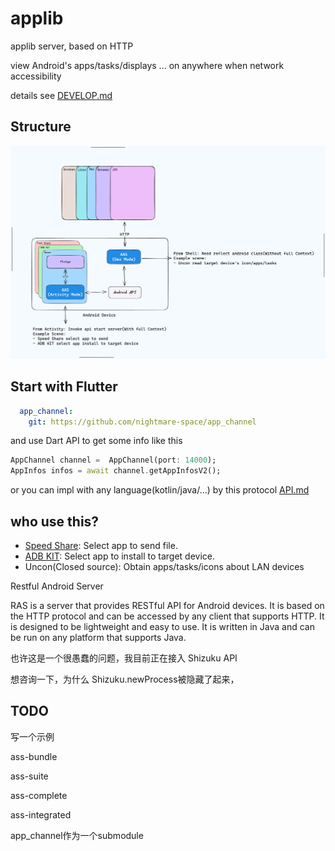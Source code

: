 # applib
applib server, based on HTTP

view Android's apps/tasks/displays ... on anywhere when network accessibility

details see [DEVELOP.md](docs/DEVELOP_New.md)

## Structure

![](docs/applib.excalidraw.png)

## Start with Flutter
```yaml
  app_channel:
    git: https://github.com/nightmare-space/app_channel
```
and use Dart API to get some info like this

```dart
AppChannel channel =  AppChannel(port: 14000);
AppInfos infos = await channel.getAppInfosV2();
```

or you can impl with any language(kotlin/java/...) by this protocol [API.md](docs/API.md)

## who use this?
- [Speed Share](https://github.com/nightmare-space/speed_share): Select app to send file.
- [ADB KIT](https://github.com/nightmare-space/adb_kit): Select app to install to target device.
- Uncon(Closed source): Obtain apps/tasks/icons about LAN devices



Restful Android Server

RAS is a server that provides RESTful API for Android devices. It is based on the HTTP protocol and can be accessed by any client that supports HTTP. It is designed to be lightweight and easy to use. It is written in Java and can be run on any platform that supports Java.


也许这是一个很愚蠢的问题，我目前正在接入 Shizuku API

想咨询一下，为什么 Shizuku.newProcess被隐藏了起来，


## TODO 
写一个示例

ass-bundle

ass-suite

ass-complete

ass-integrated

app_channel作为一个submodule